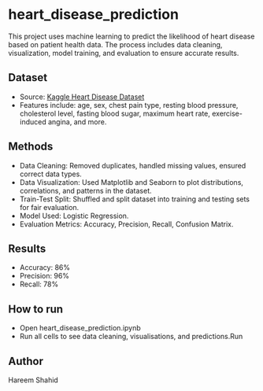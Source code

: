 # heart_disease_prediction

This project uses machine learning to predict the likelihood of heart disease based on patient health data. The process includes data cleaning, visualization, model training, and evaluation to ensure accurate results.

## Dataset
- Source: [Kaggle Heart Disease Dataset](https://www.kaggle.com/datasets)
- Features include: age, sex, chest pain type, resting blood pressure, cholesterol level, fasting blood sugar, maximum heart rate, exercise-induced angina, and more.

## Methods
- Data Cleaning: Removed duplicates, handled missing values, ensured correct data types.
-	Data Visualization: Used Matplotlib and Seaborn to plot distributions, correlations, and patterns in the dataset.
-	Train-Test Split: Shuffled and split dataset into training and testing sets for fair evaluation.
-	Model Used: Logistic Regression.
-	Evaluation Metrics: Accuracy, Precision, Recall, Confusion Matrix.

## Results
- Accuracy: 86%
- Precision: 96%
- Recall: 78%

## How to run
-	Open heart_disease_prediction.ipynb
-	Run all cells to see data cleaning, visualisations, and predictions.Run


## Author
Hareem Shahid
